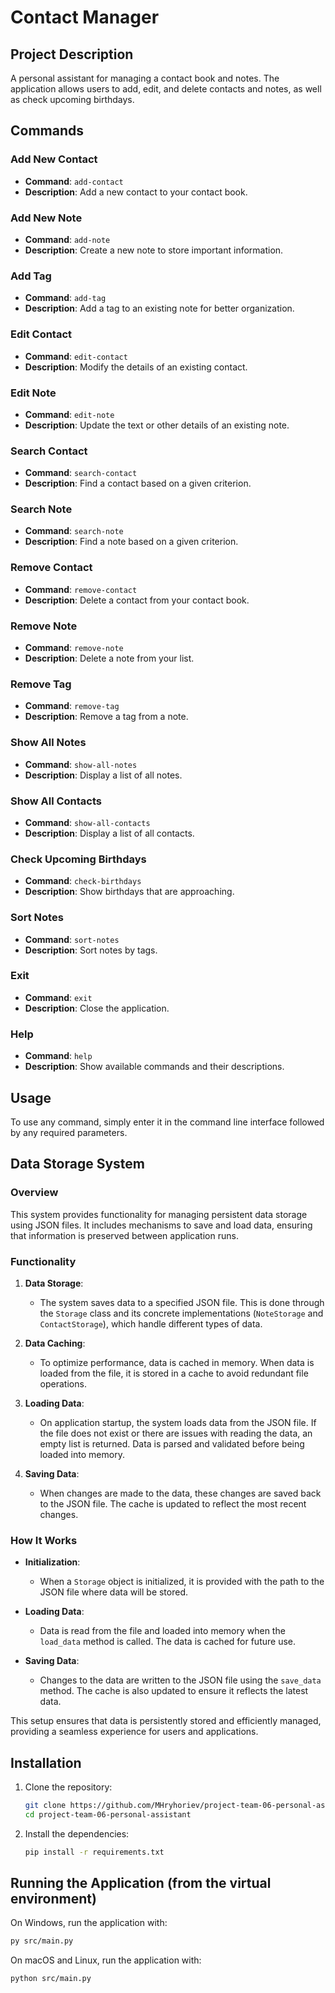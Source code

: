 # Contact Manager

## Project Description

A personal assistant for managing a contact book and notes. The application allows users to add, edit, and delete contacts and notes, as well as check upcoming birthdays.

## Commands

### Add New Contact
- **Command**: `add-contact`
- **Description**: Add a new contact to your contact book.

### Add New Note
- **Command**: `add-note`
- **Description**: Create a new note to store important information.

### Add Tag
- **Command**: `add-tag`
- **Description**: Add a tag to an existing note for better organization.

### Edit Contact
- **Command**: `edit-contact`
- **Description**: Modify the details of an existing contact.

### Edit Note
- **Command**: `edit-note`
- **Description**: Update the text or other details of an existing note.

### Search Contact
- **Command**: `search-contact`
- **Description**: Find a contact based on a given criterion.

### Search Note
- **Command**: `search-note`
- **Description**: Find a note based on a given criterion.

### Remove Contact
- **Command**: `remove-contact`
- **Description**: Delete a contact from your contact book.

### Remove Note
- **Command**: `remove-note`
- **Description**: Delete a note from your list.

### Remove Tag
- **Command**: `remove-tag`
- **Description**: Remove a tag from a note.

### Show All Notes
- **Command**: `show-all-notes`
- **Description**: Display a list of all notes.

### Show All Contacts
- **Command**: `show-all-contacts`
- **Description**: Display a list of all contacts.

### Check Upcoming Birthdays
- **Command**: `check-birthdays`
- **Description**: Show birthdays that are approaching.

### Sort Notes
- **Command**: `sort-notes`
- **Description**: Sort notes by tags.

### Exit
- **Command**: `exit`
- **Description**: Close the application.

### Help
- **Command**: `help`
- **Description**: Show available commands and their descriptions.

## Usage

To use any command, simply enter it in the command line interface followed by any required parameters.




## Data Storage System

### Overview

This system provides functionality for managing persistent data storage using JSON files. It includes mechanisms to save and load data, ensuring that information is preserved between application runs.

### Functionality

1. **Data Storage**: 
   - The system saves data to a specified JSON file. This is done through the `Storage` class and its concrete implementations (`NoteStorage` and `ContactStorage`), which handle different types of data.

2. **Data Caching**:
   - To optimize performance, data is cached in memory. When data is loaded from the file, it is stored in a cache to avoid redundant file operations.

3. **Loading Data**:
   - On application startup, the system loads data from the JSON file. If the file does not exist or there are issues with reading the data, an empty list is returned. Data is parsed and validated before being loaded into memory.

4. **Saving Data**:
   - When changes are made to the data, these changes are saved back to the JSON file. The cache is updated to reflect the most recent changes.

### How It Works

- **Initialization**: 
  - When a `Storage` object is initialized, it is provided with the path to the JSON file where data will be stored.

- **Loading Data**: 
  - Data is read from the file and loaded into memory when the `load_data` method is called. The data is cached for future use.

- **Saving Data**: 
  - Changes to the data are written to the JSON file using the `save_data` method. The cache is also updated to ensure it reflects the latest data.

This setup ensures that data is persistently stored and efficiently managed, providing a seamless experience for users and applications.

## Installation

1. Clone the repository:

    ```bash
    git clone https://github.com/MHryhoriev/project-team-06-personal-assistant.git
    cd project-team-06-personal-assistant
    ```

2. Install the dependencies:

    ```bash
    pip install -r requirements.txt
    ```

## Running the Application (from the virtual environment)

On Windows, run the application with:

```bash
py src/main.py
```

On macOS and Linux, run the application with:

```bash
python src/main.py
```


